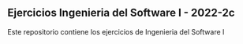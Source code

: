 ## Ejercicios Ingenieria del Software I - 2022-2c

Este repositorio contiene los ejercicios de Ingenieria del Software I
